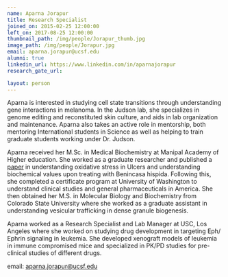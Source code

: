 ```yaml
---
name: Aparna Jorapur
title: Research Specialist
joined_on: 2015-02-25 12:00:00
left_on: 2017-08-25 12:00:00
thumbnail_path: /img/people/Jorapur_thumb.jpg
image_path: /img/people/Jorapur.jpg
email: aparna.jorapur@ucsf.edu
alumni: true
linkedin_url: https://www.linkedin.com/in/aparnajorapur
research_gate_url:

layout: person
---
```


Aparna is interested in studying cell state transitions through understanding gene interactions in melanoma. In the Judson lab, she specializes in genome editing and reconstituted skin culture, and aids in lab organization and maintenance. Aparna also takes an active role in mentorship, both mentoring International students in Science as well as helping to train graduate students working under Dr. Judson.

Aparna received her M.Sc. in Medical Biochemistry at Manipal Academy of Higher education. She worked as a graduate researcher and published a [paper](http://www.ijpp.com/IJPP%20archives/2008_52_2/177-182.pdf) in understanding oxidative stress in Ulcers and understanding biochemical values upon treating with Benincasa hispida. Following this, she completed a certificate program at University of Washington to understand clinical studies and general pharmaceuticals in America. She then obtained her M.S. in Molecular Biology and Biochemistry from Colorado State University where she worked as a graduate assistant in understanding vesicular trafficking in dense granule biogenesis.

Aparna worked as a Research Specialist and Lab Manager at USC, Los Angeles where she worked on studying drug development in targeting Eph/ Ephrin signaling in leukemia. She developed xenograft models of leukemia in immune compromised mice and specialized in PK/PD studies for pre-clinical studies of different drugs.



email: aparna.jorapur@ucsf.edu

